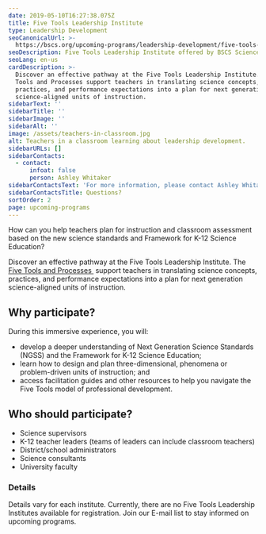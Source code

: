 ```yaml
---
date: 2019-05-10T16:27:38.075Z
title: Five Tools Leadership Institute
type: Leadership Development
seoCanonicalUrl: >-
  https://bscs.org/upcoming-programs/leadership-development/five-tools-leadership-institute
seoDescription: Five Tools Leadership Institute offered by BSCS Science Learning.
seoLang: en-us
cardDescription: >-
  Discover an effective pathway at the Five Tools Leadership Institute. The Five
  Tools and Processes support teachers in translating science concepts,
  practices, and performance expectations into a plan for next generation
  science-aligned units of instruction.
sidebarText: ''
sidebarTitle: ''
sidebarImage: ''
sidebarAlt: ''
image: /assets/teachers-in-classroom.jpg
alt: Teachers in a classroom learning about leadership development.
sidebarURLs: []
sidebarContacts:
  - contact:
      infoat: false
      person: Ashley Whitaker
sidebarContactsText: 'For more information, please contact Ashley Whitaker.'
sidebarContactsTitle: Questions?
sortOrder: 2
page: upcoming-programs
---
```

How can you help teachers plan for instruction and classroom assessment based on the new science standards and Framework for K-12 Science Education?

Discover an effective pathway at the Five Tools Leadership Institute. The <a href="https://www.amnh.org/learn-teach/curriculum-collections/five-tools-and-processes-for-ngss" target="_blank" rel="noopener noreferrer">Five Tools and Processes&nbsp;<sup><i style="font-size: .65rem;" class="fas fa-external-link-alt"></i></sup></a> support teachers in translating science concepts, practices, and performance expectations into a plan for next generation science-aligned units of instruction.

## Why participate?

During this immersive experience, you will:

* develop a deeper understanding of Next Generation Science Standards (NGSS) and the Framework for K-12 Science Education;
* learn how to design and plan three-dimensional, phenomena or problem-driven units of instruction; and
* access facilitation guides and other resources to help you navigate the Five Tools model of  professional development.

## Who should participate?

* Science supervisors
* K-12 teacher leaders (teams of leaders can include classroom teachers)
* District/school administrators
* Science consultants
* University faculty

### Details

Details vary for each institute. Currently, there are no Five Tools Leadership Institutes available for registration. Join our E-mail list to stay informed on upcoming programs.

